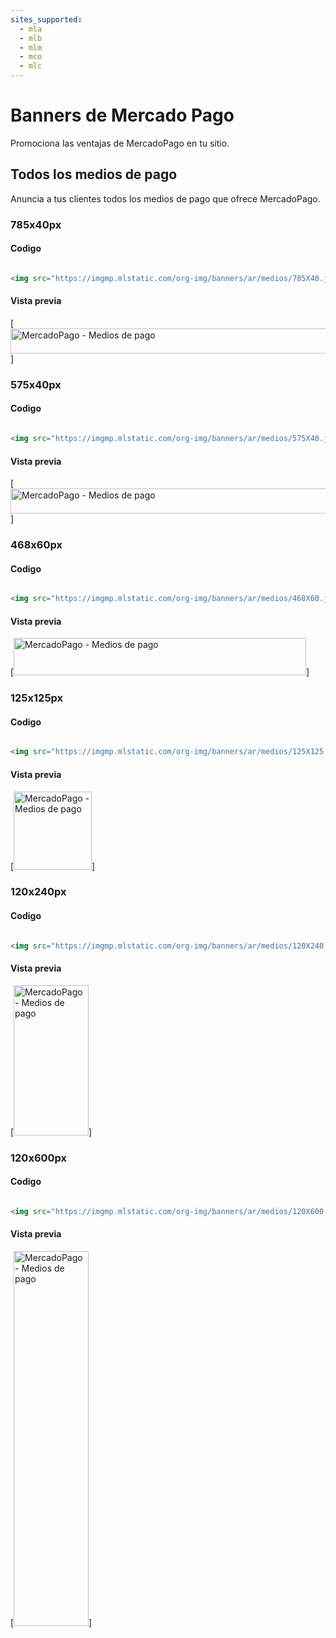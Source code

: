 ```yaml
---
sites_supported:
  - mla
  - mlb
  - mlm
  - mco
  - mlc
---
```


# Banners de Mercado Pago

Promociona las ventajas de MercadoPago en tu sitio.

## Todos los medios de pago

Anuncia a tus clientes todos los medios de pago que ofrece MercadoPago.

### 785x40px

#### Codigo

```html

<img src="https://imgmp.mlstatic.com/org-img/banners/ar/medios/785X40.jpg" title="MercadoPago - Medios de pago" alt="MercadoPago - Medios de pago" width="785" height="40"/>

```

#### Vista previa

[<img src="https://imgmp.mlstatic.com/org-img/banners/ar/medios/785X40.jpg" alt="MercadoPago - Medios de pago" width="785" height="40"/>]

### 575x40px

#### Codigo

```html

<img src="https://imgmp.mlstatic.com/org-img/banners/ar/medios/575X40.jpg" title="MercadoPago - Medios de pago" alt="MercadoPago - Medios de pago" width="575" height="40"/>

```

#### Vista previa

[<img src="https://imgmp.mlstatic.com/org-img/banners/ar/medios/575X40.jpg" alt="MercadoPago - Medios de pago" width="575" height="40"/>]

### 468x60px

#### Codigo

```html

<img src="https://imgmp.mlstatic.com/org-img/banners/ar/medios/468X60.jpg" title="MercadoPago - Medios de pago" alt="MercadoPago - Medios de pago" width="468" height="60"/>

```

#### Vista previa

[<img src="https://imgmp.mlstatic.com/org-img/banners/ar/medios/468X60.jpg" alt="MercadoPago - Medios de pago" width="468" height="60"/>]

### 125x125px

#### Codigo

```html

<img src="https://imgmp.mlstatic.com/org-img/banners/ar/medios/125X125.jpg" title="MercadoPago - Medios de pago" alt="MercadoPago - Medios de pago" width="125" height="125"/>

```

#### Vista previa

[<img src="https://imgmp.mlstatic.com/org-img/banners/ar/medios/125X125.jpg" alt="MercadoPago - Medios de pago" width="125" height="125"/>]


### 120x240px

#### Codigo

```html

<img src="https://imgmp.mlstatic.com/org-img/banners/ar/medios/120X240.jpg" title="MercadoPago - Medios de pago" alt="MercadoPago - Medios de pago" width="120" height="240"/>

```

#### Vista previa

[<img src="https://imgmp.mlstatic.com/org-img/banners/ar/medios/120X240.jpg" alt="MercadoPago - Medios de pago" width="120" height="240"/>]

### 120x600px

#### Codigo

```html

<img src="https://imgmp.mlstatic.com/org-img/banners/ar/medios/120X600.jpg" title="MercadoPago - Medios de pago" alt="MercadoPago - Medios de pago" width="120" height="600"/>

```

#### Vista previa

[<img src="https://imgmp.mlstatic.com/org-img/banners/ar/medios/120X600.jpg" alt="MercadoPago - Medios de pago" width="120" height="600"/>]
